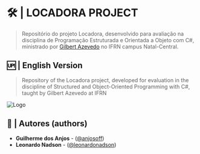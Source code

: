 # 🛠 | LOCADORA PROJECT
> Repositório do projeto Locadora, desenvolvido para avaliação na disciplina de Programação Estruturada e Orientada a Objeto com C#, ministrado por [Gilbert Azevedo]([https://github.com/Gilbert-Silva]) no IFRN campus Natal-Central.

## 🆙 | English Version
> Repository of the Locadora project, developed for evaluation in the discipline of Structured and Object-Oriented Programming with C#, taught by Gilbert Azevedo at IFRN


![Logo](https://imgur.com/dKVOzFV.png)



## 🚀 | Autores (authors)
>
- **Guilherme dos Anjos** - ([@anjosoff](https://github.com/anjosoff))
- **Leonardo Nadson** - ([@leonardonadson](https://github.com/leonardonadson))
